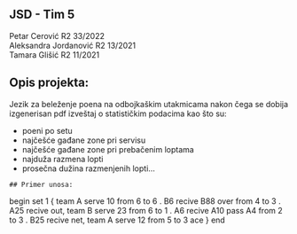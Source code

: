 ## JSD - Tim 5
Petar Cerović R2 33/2022  
Aleksandra Jordanović R2 13/2021  
Tamara Glišić R2 11/2021

## Opis projekta: 

Jezik za beleženje poena na odbojkaškim  utakmicama nakon čega se dobija izgenerisan pdf izveštaj o statističkim podacima kao što su:
- poeni po setu
- najčešće gađane zone pri servisu 
- najčešće gađane zone pri prebačenim loptama
- najduža razmena lopti
- prosečna dužina razmenjenih lopti...

```
## Primer unosa:
```
begin
  set 1 {
  	team A serve 10 from 6 to 6 . B6 recive B88 over from 4 to 3 . A25 recive out,
	team B serve 23 from 6 to 1 . A6 recive A10 pass A4 from 2 to 3 . B25 recive net,
	team A serve 12 from 5 to 3 ace
  }
end
```
